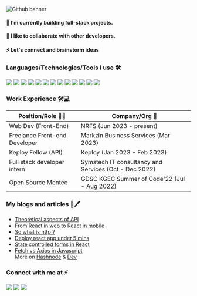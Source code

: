  <!-- ![png_20220906_120237_0000](https://user-images.githubusercontent.com/95040233/189095305-74a033b7-07ed-4af3-ab7f-399cc5afd091.png)-->
 ![Github banner](https://user-images.githubusercontent.com/95040233/197403743-003761ad-04db-4099-bea3-320c4d0524d7.png)

<!--<p align="center"><img src="https://readme-typing-svg.herokuapp.com?font=Lobster&size=30&duration=6000&color=9D38EE&background=7FFCFF00&center=true&height=69&lines=Welcome+to+my+github+profile!;I+am+a+web2.0+developer;I+am+pursuing+Btech+in+CSE;I+am+currently+learning+to+solve+problems"/></p> -->

<h4>🌱 I’m currently building full-stack projects.</h4>
<h4>👯 I like to collaborate with other developers. </h4>
<h4>⚡ Let's connect and brainstorm ideas </h4>

<h3 align="left"> Languages/Technologies/Tools I use 🛠</h3>
<p align="left"> <img src="https://img.shields.io/badge/HTML5-E34F26?style=for-the-badge&logo=html5&logoColor=white"> <img src="https://img.shields.io/badge/CSS3-1572B6?style=for-the-badge&logo=css3&logoColor=white"> <img src="https://img.shields.io/badge/JavaScript-323330?style=for-the-badge&logo=javascript&logoColor=F7DF1E"> <img src="https://img.shields.io/badge/Sass-CC6699?style=for-the-badge&logo=sass&logoColor=white"> <img src="https://img.shields.io/badge/React-20232A?style=for-the-badge&logo=react&logoColor=61DAFB"/> <img src="https://img.shields.io/badge/Node.js-339933?style=for-the-badge&logo=nodedotjs&logoColor=white"/> <img src="https://img.shields.io/badge/Express.js-000000?style=for-the-badge&logo=express&logoColor=white"/> <img src="https://img.shields.io/badge/MongoDB-4EA94B?style=for-the-badge&logo=mongodb&logoColor=white"/> <img src="https://img.shields.io/badge/GitHub%20Pages-222222?style=for-the-badge&logo=GitHub%20Pages&logoColor=white"/> <img src="https://img.shields.io/badge/C-00599C?style=for-the-badge&logo=c&logoColor=white"> <img src="https://img.shields.io/badge/Java-ED8B00?style=for-the-badge&logo=java&logoColor=white"> <img src="https://img.shields.io/badge/GitHub-100000?style=for-the-badge&logo=github&logoColor=white"> <img src="https://img.shields.io/badge/GIT-E44C30?style=for-the-badge&logo=git&logoColor=white">

<h3>Work Experience 🛠💻</h3>

| Position/Role 👨‍💻 |   Company/Org 🏢 |
----------------|-----------------------
| Web Dev (Front-End) | NRFS (Jun 2023 - present) |
| Freelance Front-end Developer | Markzin Business Services (Mar 2023)| 
| Keploy Fellow (API)  |   Keploy (Jan 2023 - Feb 2023)  |
| Full stack developer intern |  Symstech IT consultancy and Services (Oct - Dec 2022) |
| Open Source Mentee | GDSC KGEC Summer of Code'22 (Jul - Aug 2022) |


 <h3>My blogs and articles 📄🖊</h3>
 
 - <a href="https://roy-blogs.hashnode.dev/theoretical-aspects-of-api" target ="_blank"> Theoretical aspects of API </a>
 - <a href="https://roy-blogs.hashnode.dev/from-react-in-web-to-react-in-mobile" target="_blank"> From React in web to React in mobile </a>
 - <a href="https://dev.to/suman373_30/so-what-is-http--4kb4" target="_blank"> So what is http ?</a>
 - <a href="https://dev.to/suman373_30/deploy-your-static-react-app-under-5mins-4oij" target="_blank"> Deploy react app under 5 mins</a>
 - <a href="https://dev.to/suman373_30/controlled-form-in-react-js-2blg" target="_blank"> State controlled forms in React </a>
 - <a href="https://dev.to/suman373_30/fetch-vs-axios-in-javascript-4oj0" target="_blank"> Fetch vs Axios in Javascript </a> <br/>
 More on
 [Hashnode](https://roy-blogs.hashnode.dev) & [Dev](https://dev.to/suman373)

<!-- Social media-->
<h3 align="left">Connect with me at ⚡</h3>
<p align="left">
<a href="https://codepen.io/suman373" target="_blank"><img src="https://img.shields.io/badge/Codepen-000000?style=for-the-badge&logo=codepen&logoColor=white"/></a>
<a href="https://www.linkedin.com/in/sumanroy369" target="_blank"><img src="https://img.shields.io/badge/LinkedIn-0077B5?style=for-the-badge&logo=linkedin&logoColor=white"/></a> 
<a href="https://github.com/Suman373" target="_blank"><img src="https://img.shields.io/badge/GitHub-100000?style=for-the-badge&logo=github&logoColor=white"/></a>
</p>
<!-- <details align="left">
   <summary><h3>GitHub stats 🚀</h3></summary>
   
   ![Suman's GitHub stats](https://github-readme-stats.vercel.app/api?username=suman373&show_icons=true&theme=merko) </br>
   [![Top Langs](https://github-readme-stats.vercel.app/api/top-langs/?username=suman373&layout=compact&theme=merko&langs_count=10)](https://github.com/anuraghazra/github-readme-stats)
   
  <img align="center" src="https://github-profile-trophy.vercel.app/?username=Suman373&theme=juicyfresh">

 </details> -->
 
 
 


